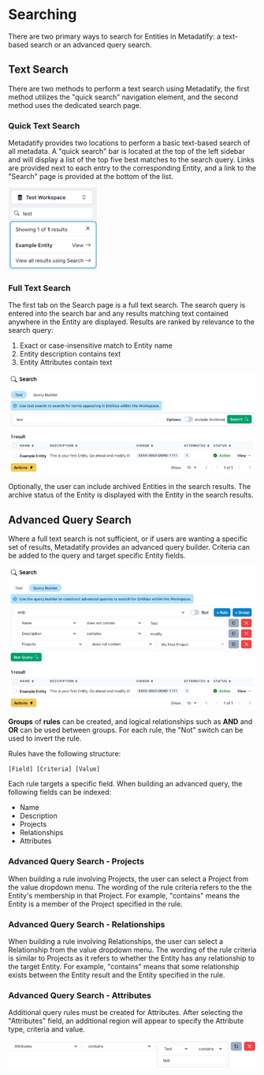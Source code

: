 # Searching

There are two primary ways to search for Entities in Metadatify: a text-based search or an advanced query search.

## Text Search

There are two methods to perform a text search using Metadatify, the first method utilizes the "quick search" navigation element, and the second method uses the dedicated search page.

### Quick Text Search

Metadatify provides two locations to perform a basic text-based search of all metadata. A "quick search" bar is located at the top of the left sidebar and will display a list of the top five best matches to the search query. Links are provided next to each entry to the corresponding Entity, and a link to the "Search" page is provided at the bottom of the list.

![Quick Search](img/quick_search.png)

### Full Text Search

The first tab on the Search page is a full text search. The search query is entered into the search bar and any results matching text contained anywhere in the Entity are displayed. Results are ranked by relevance to the search query:

1. Exact or case-insensitive match to Entity name
2. Entity description contains text
3. Entity Attributes contain text

![Search Page](img/search_text.png)

Optionally, the user can include archived Entities in the search results. The archive status of the Entity is displayed with the Entity in the search results.

## Advanced Query Search

Where a full text search is not sufficient, or if users are wanting a specific set of results, Metadatify provides an advanced query builder. Criteria can be added to the query and target specific Entity fields.

![Search Query](img/search_query.png)

**Groups** of **rules** can be created, and logical relationships such as **AND** and **OR** can be used between groups. For each rule, the "Not" switch can be used to invert the rule.

Rules have the following structure:

```text
[Field] [Criteria] [Value]
```

Each rule targets a specific field. When building an advanced query, the following fields can be indexed:

- Name
- Description
- Projects
- Relationships
- Attributes

### Advanced Query Search - Projects

When building a rule involving Projects, the user can select a Project from the value dropdown menu. The wording of the rule criteria refers to the the Entity's membership in that Project. For example, "contains" means the Entity is a member of the Project specified in the rule.

### Advanced Query Search - Relationships

When building a rule involving Relationships, the user can select a Relationship from the value dropdown menu. The wording of the rule criteria is similar to Projects as it refers to whether the Entity has any relationship to the target Entity. For example, "contains" means that some relationship exists between the Entity result and the Entity specified in the rule.

### Advanced Query Search - Attributes

Additional query rules must be created for Attributes. After selecting the "Attributes" field, an additional region will appear to specify the Attribute type, criteria and value.

![Search Query Attribute](img/search_query_attribute.png)
